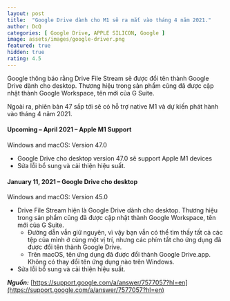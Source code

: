 ```yaml
---
layout: post
title:  "Google Drive dành cho M1 sẽ ra mắt vào tháng 4 năm 2021."
author: DcQ
categories: [ Google Drive, APPLE SILICON, Google ]
image: assets/images/google-driver.png
featured: true
hidden: true
rating: 4.5
---
```


Google thông báo rằng Drive File Stream sẽ được đổi tên thành Google Drive dành cho desktop. Thương hiệu trong sản phẩm cũng đã được cập nhật thành Google Workspace, tên mới của G Suite.

Ngoài ra, phiên bản 47 sắp tới sẽ có hỗ trợ native M1 và dự kiến ​​phát hành vào tháng 4 năm 2021.

#### Upcoming – April 2021 – Apple M1 Support

Windows and macOS: Version 47.0

- Google Drive cho desktop version 47.0 sẽ support Apple M1 devices
- Sửa lỗi bổ sung và cải thiện hiệu suất.

#### January 11, 2021 – Google Drive cho desktop

Windows and macOS: Version 45.0

- Drive File Stream hiện là Google Drive dành cho desktop. Thương hiệu trong sản phẩm cũng đã được cập nhật thành Google Workspace, tên mới của G Suite.
  - Đường dẫn vẫn giữ nguyên, vì vậy bạn vẫn có thể tìm thấy tất cả các tệp của mình ở cùng một vị trí, nhưng các phím tắt cho ứng dụng đã được đổi tên thành Google Drive.
  - Trên macOS, tên ứng dụng đã được đổi thành Google Drive.app. Không có thay đổi tên ứng dụng nào trên Windows.
- Sửa lỗi bổ sung và cải thiện hiệu suất.

***Nguồn:*** [https://support.google.com/a/answer/7577057?hl=en](https://support.google.com/a/answer/7577057?hl=en)
